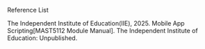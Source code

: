 Reference List

The Independent Institute of Education(IIE), 2025. Mobile App Scripting[MAST5112 Module Manual]. The Independent Institute of Education: Unpublished.
